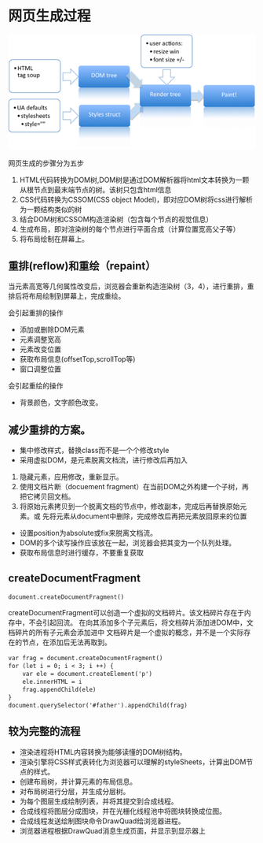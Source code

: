 # 网页生成过程

![image](./img.png)

网页生成的步骤分为五步
1. HTML代码转换为DOM树,DOM树是通过DOM解析器将html文本转换为一颗从根节点到最末端节点的树。该树只包含html信息
2. CSS代码转换为CSSOM(CSS object Model)，即对应DOM树将css进行解析为一颗结构类似的树
3. 结合DOM树和CSSOM构造渲染树（包含每个节点的视觉信息）
4. 生成布局，即对渲染树的每个节点进行平面合成（计算位置宽高父子等）
5. 将布局绘制在屏幕上。

## 重排(reflow)和重绘（repaint）

当元素高宽等几何属性改变后，浏览器会重新构造渲染树（3，4），进行重排，重排后将布局绘制到屏幕上，完成重绘。

会引起重排的操作
- 添加或删除DOM元素
- 元素调整宽高
- 元素改变位置
- 获取布局信息(offsetTop,scrollTop等)
- 窗口调整位置

会引起重绘的操作
- 背景颜色，文字颜色改变。

## 减少重排的方案。

- 集中修改样式，替换class而不是一个个修改style
- 采用虚拟DOM，是元素脱离文档流，进行修改后再加入
1. 隐藏元素，应用修改，重新显示。
2. 使用文档片断（docuement fragment）在当前DOM之外构建一个子树，再把它拷贝回文档。
3. 将原始元素拷贝到一个脱离文档的节点中，修改副本，完成后再替换原始元素。或 先将元素从document中删除，完成修改后再把元素放回原来的位置
- 设置position为absolute或fix来脱离文档流。
- DOM的多个读写操作应该放在一起，浏览器会把其变为一个队列处理。
- 获取布局信息时进行缓存，不要重复获取

## createDocumentFragment

```
document.createDocumentFragment()
```

createDocumentFragment可以创造一个虚拟的文档碎片。该文档碎片存在于内存中，不会引起回流。
在向其添加多个子元素后，将文档碎片添加进DOM中，文档碎片的所有子元素会添加进中
文档碎片是一个虚拟的概念，并不是一个实际存在的节点，在添加后无法再取到。

```
var frag = document.createDocumentFragment()
for (let i = 0; i < 3; i ++) {
    var ele = document.createElement('p')
    ele.innerHTML = i
    frag.appendChild(ele)
}
document.querySelector('#father').appendChild(frag)
```

## 较为完整的流程

- 渲染进程将HTML内容转换为能够读懂的DOM树结构。
- 渲染引擎将CSS样式表转化为浏览器可以理解的styleSheets，计算出DOM节点的样式。
- 创建布局树，并计算元素的布局信息。
- 对布局树进行分层，并生成分层树。
- 为每个图层生成绘制列表，并将其提交到合成线程。
- 合成线程将图层分成图块，并在光栅化线程池中将图块转换成位图。
- 合成线程发送绘制图块命令DrawQuad给浏览器进程。
- 浏览器进程根据DrawQuad消息生成页面，并显示到显示器上
